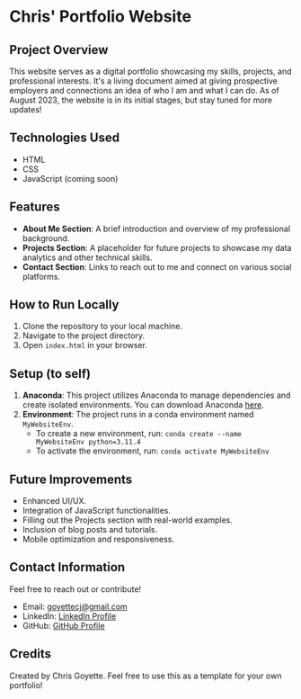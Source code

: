 # Chris' Portfolio Website

## Project Overview

This website serves as a digital portfolio showcasing my skills, projects, and professional interests. It's a living document aimed at giving prospective employers and connections an idea of who I am and what I can do. As of August 2023, the website is in its initial stages, but stay tuned for more updates!

## Technologies Used

- HTML
- CSS
- JavaScript (coming soon)

## Features

- **About Me Section**: A brief introduction and overview of my professional background.
- **Projects Section**: A placeholder for future projects to showcase my data analytics and other technical skills.
- **Contact Section**: Links to reach out to me and connect on various social platforms.

## How to Run Locally

1. Clone the repository to your local machine.
2. Navigate to the project directory.
3. Open `index.html` in your browser.

## Setup (to self)
1. **Anaconda**: This project utilizes Anaconda to manage dependencies and create isolated environments. You can download Anaconda [here](https://www.anaconda.com/products/distribution#download-section).
2. **Environment**: The project runs in a conda environment named `MyWebsiteEnv`.
    - To create a new environment, run: `conda create --name MyWebsiteEnv python=3.11.4`
    - To activate the environment, run: `conda activate MyWebsiteEnv`

## Future Improvements

- Enhanced UI/UX.
- Integration of JavaScript functionalities.
- Filling out the Projects section with real-world examples.
- Inclusion of blog posts and tutorials.
- Mobile optimization and responsiveness.

## Contact Information

Feel free to reach out or contribute!

- Email: [goyettecj@gmail.com](mailto:goyettecj@gmail.com)
- LinkedIn: [LinkedIn Profile](https://www.linkedin.com/in/chris-goyette/)
- GitHub: [GitHub Profile](https://github.com/Chris-Goyette)

## Credits

Created by Chris Goyette. Feel free to use this as a template for your own portfolio!